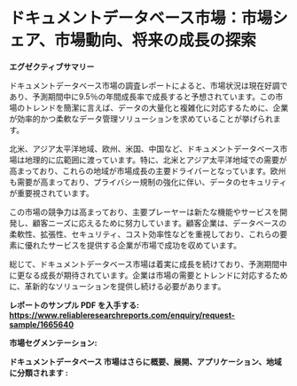 <p><h1>ドキュメントデータベース市場：市場シェア、市場動向、将来の成長の探索</h1></p><p><strong>エグゼクティブサマリー</strong></p>
<p><p>ドキュメントデータベース市場の調査レポートによると、市場状況は現在好調であり、予測期間中に9.5％の年間成長率で成長すると予想されています。この市場のトレンドを簡潔に言えば、データの大量化と複雑化に対応するために、企業が効率的かつ柔軟なデータ管理ソリューションを求めていることが挙げられます。</p><p>北米、アジア太平洋地域、欧州、米国、中国など、ドキュメントデータベース市場は地理的に広範囲に渡っています。特に、北米とアジア太平洋地域での需要が高まっており、これらの地域が市場成長の主要ドライバーとなっています。欧州も需要が高まっており、プライバシー規制の強化に伴い、データのセキュリティが重要視されています。</p><p>この市場の競争力は高まっており、主要プレーヤーは新たな機能やサービスを開発し、顧客ニーズに応えるために努力しています。顧客企業は、データベースの柔軟性、拡張性、セキュリティ、コスト効率性などを重視しており、これらの要素に優れたサービスを提供する企業が市場で成功を収めています。</p><p>総じて、ドキュメントデータベース市場は着実に成長を続けており、予測期間中に更なる成長が期待されています。企業は市場の需要とトレンドに対応するために、革新的なソリューションを提供し続ける必要があります。</p></p>
<p><strong>レポートのサンプル PDF を入手する: <a href="https://www.reliableresearchreports.com/enquiry/request-sample/1665640">https://www.reliableresearchreports.com/enquiry/request-sample/1665640</a></strong></p>
<p><strong>市場セグメンテーション:</strong></p>
<p><strong> ドキュメントデータベース 市場はさらに概要、展開、アプリケーション、地域に分類されます :</strong></p>
<p><strong>コンポーネントに関しては、 ドキュメントデータベース 市場は次のように分類されます: &nbsp;</strong></p>
<p><ul><li>Couchbase</li><li>MongoDB</li><li>Amazon</li><li>MarkLogic</li><li>Aerospike</li><li>Neo Technology</li><li>Basho Technologies</li><li>DataStax</li><li>Oracle</li><li>MapR Technologies</li></ul></p>
<p><strong> ドキュメントデータベース タイプ別の市場分析は次のように分類されます。:</strong></p>
<p><ul><li>キーバリュー</li><li>コラム指向</li><li>ドキュメントが保存されました</li><li>グラフベース</li></ul></p>
<p><strong>レポートのサンプル PDF を入手する: &nbsp;<a href="https://www.reliableresearchreports.com/enquiry/request-sample/1665640">https://www.reliableresearchreports.com/enquiry/request-sample/1665640</a></strong></p>
<p><strong> ドキュメントデータベース アプリケーション別の市場産業調査は次のように分類されます。:</strong></p>
<p><ul><li>BFSI</li><li>リテール</li><li>それ</li><li>政府</li><li>ヘルスケア</li><li>教育</li></ul></p>
<p><strong>地域に関して言えば、ドキュメントデータベース 地域ごとに利用可能なマーケットプレーヤーは次のとおりです。:</strong></p>
<p><ul>
    <li>
        North America:
        <ul>
            <li>United States</li>
            <li>Canada</li>
        </ul>
    </li>
    <li>
        Europe:
        <ul>
            <li>Germany</li>
            <li>France</li>
            <li>U.K.</li>
            <li>Italy</li>
            <li>Russia</li>
        </ul>
    </li>
    <li>
        Asia-Pacific:
        <ul>
            <li>China</li>
            <li>Japan</li>
            <li>South Korea</li>
            <li>India</li>
            <li>Australia</li>
            <li>China Taiwan</li>
            <li>Indonesia</li>
            <li>Thailand</li>
            <li>Malaysia</li>
        </ul>
    </li>
    <li>
        Latin America:
        <ul>
            <li>Mexico</li>
            <li>Brazil</li>
            <li>Argentina Korea</li>
            <li>Colombia</li>
        </ul>
    </li>
    <li>
        Middle East & Africa:
        <ul>
            <li>Turkey</li>
            <li>Saudi</li>
            <li>Arabia</li>
            <li>UAE</li>
            <li>Korea</li>
        </ul>
    </li>
    </ul></p>
<p><strong>このレポートを購入する: &nbsp;<a href="https://www.reliableresearchreports.com/purchase/1665640">https://www.reliableresearchreports.com/purchase/1665640</a></strong></p>
<p><strong>ドキュメントデータベース の主な推進要因と障壁 市場</strong></p>
<p><p>ドキュメントデータベース市場の主要なドライバーは、スケーラビリティ、柔軟性、パフォーマンス向上、およびリアルタイムデータへのアクセスです。一方、市場での障壁には、導入の複雑さ、セキュリティ上の懸念、データの整合性の確保、およびコストがあります。市場で直面する課題は、急速な技術革新に追いつくこと、競争との差別化、ユーザーのデータ管理のニーズに適合すること、および規制やコンプライアンスの変化への対応です。これらの要素は、市場参入を成功させるための重要な要素となっています。</p></p>
<p><strong>このレポートを購入する前に、質問がある場合は問い合わせるか、共有してください。:&nbsp; <a href="https://www.reliableresearchreports.com/enquiry/pre-order-enquiry/1665640">https://www.reliableresearchreports.com/enquiry/pre-order-enquiry/1665640</a></strong></p>
<p><strong>競争環境</strong></p>
<p><p>コウチベースは、スポーツアプリケーション向けに特化したデータベースプレーヤーです。 これは、革新的な技術とサービスにより、市場で大きな成長を遂げています。 コウチベースの売上高は毎年年々増加しており、データベース市場での競争力を高めています。</p><p>モンゴDBは、柔軟性と使いやすさで有名なデータベース企業です。 モンゴDBは、顧客ニーズに応じて製品をカスタマイズし、市場シェアを拡大しています。 モンゴDBは、市場の急速な成長とともに、売上高も増加傾向にあります。</p><p>アマゾンは、幅広いサービスと製品を提供する大手テクノロジー企業です。 アマゾンは、データベース市場への進出を果敢に行い、急速に成長しています。 アマゾンの売上高は、多様なサービスラインナップと市場での強いプレゼンスに支えられています。</p><p>これらの企業は、それぞれ異なる戦略を展開し、市場での競争力を高めています。データベース市場は、今後も拡大が続くと予測され、これらの企業の成長も期待されます。</p></p>
<p><strong>このレポートを購入する: &nbsp; <a href="https://www.reliableresearchreports.com/purchase/1665640">https://www.reliableresearchreports.com/purchase/1665640</a></strong></p>
<p><strong>レポートのサンプル PDF を入手する: &nbsp;<a href="https://www.reliableresearchreports.com/enquiry/request-sample/1665640">https://www.reliableresearchreports.com/enquiry/request-sample/1665640</a></strong><strong></strong></p>
<p>&nbsp;</p>
<p><p><a href="https://github.com/marbadji/Market-Research-Report-List-1/blob/main/964415114860.md">距離測定センサー</a></p><p><a href="https://github.com/KaydenJohns1964/Market-Research-Report-List-1/blob/main/700378114861.md">D-リモネン</a></p><p><a href="https://circular-yam-9b9.notion.site/Myristamine-Oxide-Market-Size-Market-Trends-and-Growth-Outlook-forecasted-for-period-from-2024-to--c09328703e5a4641a4fb4997be319818">Myristamine Oxide Market</a></p></p>